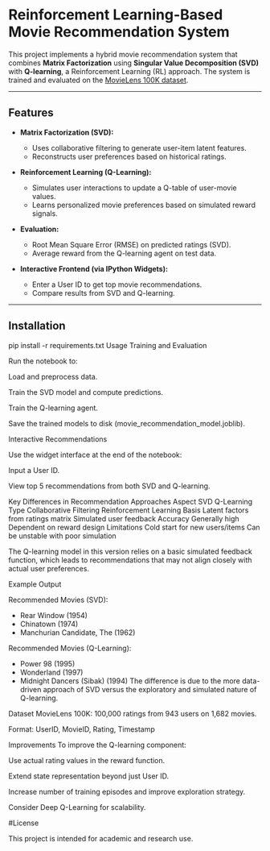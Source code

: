 # Reinforcement Learning-Based Movie Recommendation System

This project implements a hybrid movie recommendation system that combines **Matrix Factorization** using **Singular Value Decomposition (SVD)** with **Q-learning**, a Reinforcement Learning (RL) approach. The system is trained and evaluated on the [MovieLens 100K dataset](https://grouplens.org/datasets/movielens/100k/).

---

## Features

- **Matrix Factorization (SVD):**
  - Uses collaborative filtering to generate user-item latent features.
  - Reconstructs user preferences based on historical ratings.

- **Reinforcement Learning (Q-Learning):**
  - Simulates user interactions to update a Q-table of user-movie values.
  - Learns personalized movie preferences based on simulated reward signals.

- **Evaluation:**
  - Root Mean Square Error (RMSE) on predicted ratings (SVD).
  - Average reward from the Q-learning agent on test data.

- **Interactive Frontend (via IPython Widgets):**
  - Enter a User ID to get top movie recommendations.
  - Compare results from SVD and Q-learning.

---

## Installation


pip install -r requirements.txt
Usage
Training and Evaluation

Run the notebook to:

Load and preprocess data.

Train the SVD model and compute predictions.

Train the Q-learning agent.

Save the trained models to disk (movie_recommendation_model.joblib).

Interactive Recommendations

Use the widget interface at the end of the notebook:

Input a User ID.

View top 5 recommendations from both SVD and Q-learning.

Key Differences in Recommendation Approaches
Aspect	SVD	Q-Learning
Type	Collaborative Filtering	Reinforcement Learning
Basis	Latent factors from ratings matrix	Simulated user feedback
Accuracy	Generally high	Dependent on reward design
Limitations	Cold start for new users/items	Can be unstable with poor simulation

The Q-learning model in this version relies on a basic simulated feedback function, which leads to recommendations that may not align closely with actual user preferences.

Example Output

Recommended Movies (SVD):
- Rear Window (1954)
- Chinatown (1974)
- Manchurian Candidate, The (1962)

Recommended Movies (Q-Learning):
- Power 98 (1995)
- Wonderland (1997)
- Midnight Dancers (Sibak) (1994)
The difference is due to the more data-driven approach of SVD versus the exploratory and simulated nature of Q-learning.

Dataset
MovieLens 100K: 100,000 ratings from 943 users on 1,682 movies.

Format: UserID, MovieID, Rating, Timestamp

Improvements
To improve the Q-learning component:

Use actual rating values in the reward function.

Extend state representation beyond just User ID.

Increase number of training episodes and improve exploration strategy.

Consider Deep Q-Learning for scalability.

#License


This project is intended for academic and research use.


